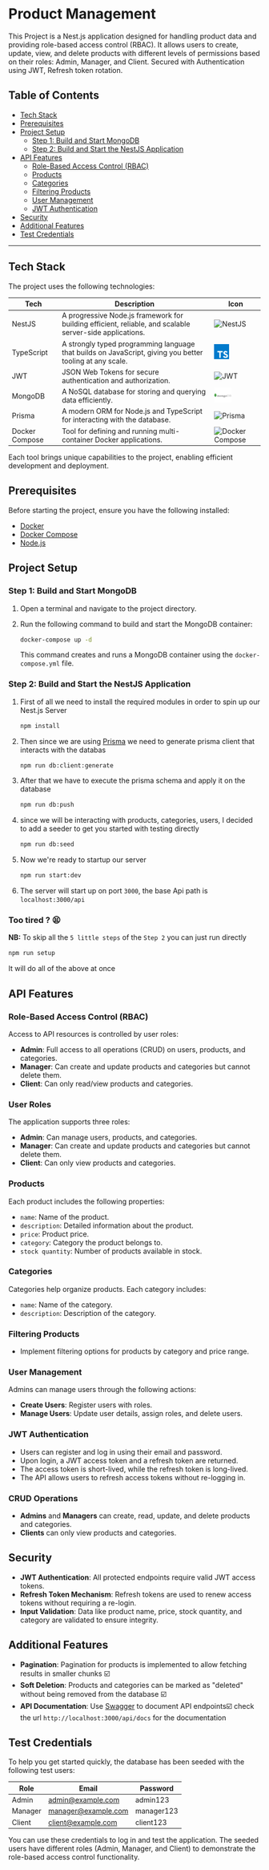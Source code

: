 # Product Management

This Project is a Nest.js application designed for handling product data and providing role-based access control (RBAC). It allows users to create, update, view, and delete products with different levels of permissions based on their roles: Admin, Manager, and Client. Secured with Authentication using JWT, Refresh token rotation.

## Table of Contents
- [Tech Stack](#tech-stack)
- [Prerequisites](#prerequisites)
- [Project Setup](#project-setup)
  - [Step 1: Build and Start MongoDB](#step-1-build-and-start-mongodb)
  - [Step 2: Build and Start the NestJS Application](#step-2-build-and-start-the-nestjs-application)
- [API Features](#api-features)
  - [Role-Based Access Control (RBAC)](#role-based-access-control-rbac)
  - [Products](#products)
  - [Categories](#categories)
  - [Filtering Products](#filtering-products)
  - [User Management](#user-management)
  - [JWT Authentication](#jwt-authentication)
- [Security](#security)
- [Additional Features](#additional-features)
- [Test Credentials](#test-credentials)

---
## Tech Stack

The project uses the following technologies:

| Tech                       | Description                                             | Icon                                                                                     |
|----------------------------|---------------------------------------------------------|------------------------------------------------------------------------------------------|
| NestJS                     | A progressive Node.js framework for building efficient, reliable, and scalable server-side applications. | <img src="https://nestjs.com/img/logo-small.svg" alt="NestJS" width="35" height="30"/>   |
| TypeScript                 | A strongly typed programming language that builds on JavaScript, giving you better tooling at any scale. | <img src="https://raw.githubusercontent.com/github/explore/main/topics/typescript/typescript.png" alt="TypeScript" width="30" height="30"/> |
| JWT                        | JSON Web Tokens for secure authentication and authorization.       | <img src="https://jwt.io/img/pic_logo.svg" alt="JWT" width="35" height="30"/>            |
| MongoDB                    | A NoSQL database for storing and querying data efficiently.          | <img src="https://raw.githubusercontent.com/github/explore/main/topics/mongodb/mongodb.png" alt="MongoDB" width="35" height="30"/>         |
| Prisma                     | A modern ORM for Node.js and TypeScript for interacting with the database. | <img src="https://avatars.githubusercontent.com/u/17219288?s=200&v=4" alt="Prisma" width="35" height="30"/>           |
| Docker Compose             | Tool for defining and running multi-container Docker applications.   | <img src="https://www.docker.com/wp-content/uploads/2022/03/Moby-logo.png" alt="Docker Compose" width="35" height="30"/>  |

Each tool brings unique capabilities to the project, enabling efficient development and deployment.

## Prerequisites

Before starting the project, ensure you have the following installed:

- [Docker](https://www.docker.com/get-started)
- [Docker Compose](https://docs.docker.com/compose/install/)
- [Node.js](https://nodejs.org/en)

## Project Setup

### Step 1: Build and Start MongoDB

1. Open a terminal and navigate to the project directory.
2. Run the following command to build and start the MongoDB container:

   ```bash
   docker-compose up -d
   ```

   This command creates and runs a MongoDB container using the `docker-compose.yml` file.

### Step 2: Build and Start the NestJS Application
1. First of all we need to install the required modules in order to spin up our Nest.js Server
   ```bash
   npm install
   ```
2. Then since we are using [Prisma](https://www.prisma.io/) we need to generate prisma client that interacts with the databas
   ```bash
   npm run db:client:generate
   ```
3. After that we have to execute the prisma schema and apply it on the database
   ```bash
   npm run db:push
   ```
4. since we will be interacting with products, categories, users, I decided to add a seeder to get you started with testing directly 
   ```bash
   npm run db:seed
   ```
5. Now we're ready to startup our server 
   ```bash
   npm run start:dev
   ```
6. The server will start up on port `3000`, the base Api path is `localhost:3000/api`

### Too tired ? 😫
**NB:** To skip all the `5 little steps` of the `Step 2` you can just run directly 
   ```bash
   npm run setup
   ```
   It will do all of the above at once

## API Features

### Role-Based Access Control (RBAC)
Access to API resources is controlled by user roles:
- **Admin**: Full access to all operations (CRUD) on users, products, and categories.
- **Manager**: Can create and update products and categories but cannot delete them.
- **Client**: Can only read/view products and categories.

### User Roles
The application supports three roles:
- **Admin**: Can manage users, products, and categories.
- **Manager**: Can create and update products and categories but cannot delete them.
- **Client**: Can only view products and categories.

### Products
Each product includes the following properties:
- `name`: Name of the product.
- `description`: Detailed information about the product.
- `price`: Product price.
- `category`: Category the product belongs to.
- `stock quantity`: Number of products available in stock.

### Categories
Categories help organize products. Each category includes:
- `name`: Name of the category.
- `description`: Description of the category.

### Filtering Products
- Implement filtering options for products by category and price range.

### User Management
Admins can manage users through the following actions:
- **Create Users**: Register users with roles.
- **Manage Users**: Update user details, assign roles, and delete users.

### JWT Authentication
- Users can register and log in using their email and password.
- Upon login, a JWT access token and a refresh token are returned.
- The access token is short-lived, while the refresh token is long-lived.
- The API allows users to refresh access tokens without re-logging in.

### CRUD Operations
- **Admins** and **Managers** can create, read, update, and delete products and categories.
- **Clients** can only view products and categories.

## Security

- **JWT Authentication**: All protected endpoints require valid JWT access tokens.
- **Refresh Token Mechanism**: Refresh tokens are used to renew access tokens without requiring a re-login.
- **Input Validation**: Data like product name, price, stock quantity, and category are validated to ensure integrity.

## Additional Features

- **Pagination**: Pagination for products is implemented to allow fetching results in smaller chunks ☑️
- **Soft Deletion**: Products and categories can be marked as "deleted" without being removed from the database ☑️
- **API Documentation**: Use [Swagger](https://swagger.io/) to document API endpoints☑️ check the url `http://localhost:3000/api/docs` for the documentation


## Test Credentials

To help you get started quickly, the database has been seeded with the following test users:

| Role    | Email                   | Password   |
|---------|-------------------------|------------|
| Admin   | admin@example.com       | admin123   |
| Manager | manager@example.com     | manager123 |
| Client  | client@example.com      | client123  |

You can use these credentials to log in and test the application. The seeded users have different roles (Admin, Manager, and Client) to demonstrate the role-based access control functionality.


